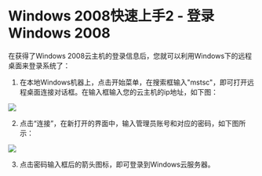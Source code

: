 <!-- --- tag: faq windows2008 远程桌面 云主机 独立服务器 -->
<!-- --- title: 利用远程桌面登陆Windows 2008系统 -->
<!-- --- tag: Windows2008上手 -->
# Windows 2008快速上手2 - 登录Windows 2008

在获得了Windows 2008云主机的登录信息后，您就可以利用Windows下的远程桌面来登录系统了：

1. 在本地Windows机器上，点击开始菜单，在搜索框输入"mstsc"，即可打开远程桌面连接对话框。在输入框输入您的云主机的ip地址，如下图：

  ![](http://wiki.emagineconcept.com/_media/win2008_1.png?t=1394012946&w=424&h=245&tok=3c6af0)

2. 点击“连接”，在新打开的界面中，输入管理员账号和对应的密码，如下图所示：

  ![](http://wiki.emagineconcept.com/_media/win2008_2.png?t=1394013285&w=500&h=373&tok=da77be)

3. 点击密码输入框后的箭头图标，即可登录到Windows云服务器。